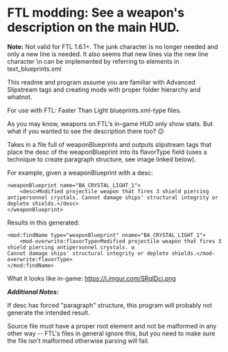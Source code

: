 # FTL modding: See a weapon's description on the main HUD.
**Note:** Not valid for FTL 1.6.1+. The junk character is no longer needed and only a new line is needed. It also seems that new lines via the new line character \n can be implemented by referring to <text> elements in text\_blueprints.xml

This readme and program assume you are familiar with Advanced Slipstream tags and creating mods with proper folder hierarchy and whatnot.

For use with FTL: Faster Than Light blueprints.xml-type files.

As you may know, weapons on FTL's in-game HUD only show stats. But what if you wanted to see the description there too? :wink:

Takes in a file full of weaponBlueprints and outputs slipstream tags that place the desc of the weaponBlueprint into its flavorType field (uses a technique to create paragraph structure, see image linked below).

For example, given a weaponBlueprint with a desc:
```
<weaponBlueprint name="BA_CRYSTAL_LIGHT_1">
	<desc>Modified projectile weapon that fires 3 shield piercing antipersonnel crystals. Cannot damage ships' structural integrity or deplete shields.</desc>
</weaponBlueprint>
```

Results in this generated:
```
<mod:findName type="weaponBlueprint" nname="BA_CRYSTAL_LIGHT_1">
	<mod-overwrite:flavorType>Modified projectile weapon that fires 3 shield piercing antipersonnel crystals. a
Cannot damage ships' structural integrity or deplete shields.</mod-overwrite:flavorType>
</mod:findName>
```

What it looks like in-game: https://i.imgur.com/SRqlDci.png

***Additional Notes:***

If desc has forced "paragraph" structure, this program will probably not generate the intended result.

Source file must have a proper root element and not be malformed in any other way -- FTL's files in general ignore this, but you need to make sure the file isn't malformed otherwise parsing will fail.

